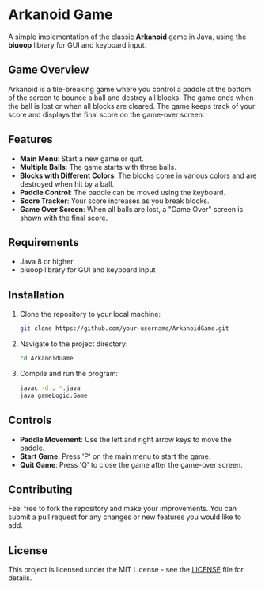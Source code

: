 
# Arkanoid Game

A simple implementation of the classic **Arkanoid** game in Java, using the **biuoop** library for GUI and keyboard input.

## Game Overview

Arkanoid is a tile-breaking game where you control a paddle at the bottom of the screen to bounce a ball and destroy all blocks. The game ends when the ball is lost or when all blocks are cleared. The game keeps track of your score and displays the final score on the game-over screen.

## Features

- **Main Menu**: Start a new game or quit.
- **Multiple Balls**: The game starts with three balls.
- **Blocks with Different Colors**: The blocks come in various colors and are destroyed when hit by a ball.
- **Paddle Control**: The paddle can be moved using the keyboard.
- **Score Tracker**: Your score increases as you break blocks.
- **Game Over Screen**: When all balls are lost, a "Game Over" screen is shown with the final score.

## Requirements

- Java 8 or higher
- biuoop library for GUI and keyboard input

## Installation

1. Clone the repository to your local machine:
   ```bash
   git clone https://github.com/your-username/ArkanoidGame.git
   ```

2. Navigate to the project directory:
   ```bash
   cd ArkanoidGame
   ```

3. Compile and run the program:
   ```bash
   javac -d . *.java
   java gameLogic.Game
   ```

## Controls

- **Paddle Movement**: Use the left and right arrow keys to move the paddle.
- **Start Game**: Press 'P' on the main menu to start the game.
- **Quit Game**: Press 'Q' to close the game after the game-over screen.

## Contributing

Feel free to fork the repository and make your improvements. You can submit a pull request for any changes or new features you would like to add.

## License

This project is licensed under the MIT License - see the [LICENSE](LICENSE) file for details.
